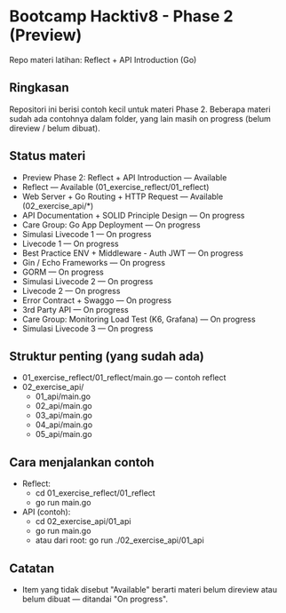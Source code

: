 # Bootcamp Hacktiv8 - Phase 2 (Preview)
Repo materi latihan: Reflect + API Introduction (Go)

## Ringkasan
Repositori ini berisi contoh kecil untuk materi Phase 2. Beberapa materi sudah ada contohnya dalam folder, yang lain masih on progress (belum direview / belum dibuat).

## Status materi
- Preview Phase 2: Reflect + API Introduction — Available
- Reflect — Available (01_exercise_reflect/01_reflect)
- Web Server + Go Routing + HTTP Request — Available (02_exercise_api/*)
- API Documentation + SOLID Principle Design — On progress
- Care Group: Go App Deployment — On progress
- Simulasi Livecode 1 — On progress
- Livecode 1 — On progress
- Best Practice ENV + Middleware - Auth JWT — On progress
- Gin / Echo Frameworks — On progress
- GORM — On progress
- Simulasi Livecode 2 — On progress
- Livecode 2 — On progress
- Error Contract + Swaggo — On progress
- 3rd Party API — On progress
- Care Group: Monitoring Load Test (K6, Grafana) — On progress
- Simulasi Livecode 3 — On progress

## Struktur penting (yang sudah ada)
- 01_exercise_reflect/01_reflect/main.go — contoh reflect
- 02_exercise_api/
  - 01_api/main.go
  - 02_api/main.go
  - 03_api/main.go
  - 04_api/main.go
  - 05_api/main.go

## Cara menjalankan contoh
- Reflect:
  - cd 01_exercise_reflect/01_reflect
  - go run main.go
- API (contoh):
  - cd 02_exercise_api/01_api
  - go run main.go
  - atau dari root: go run ./02_exercise_api/01_api

## Catatan
- Item yang tidak disebut "Available" berarti materi belum direview atau belum dibuat — ditandai "On progress".